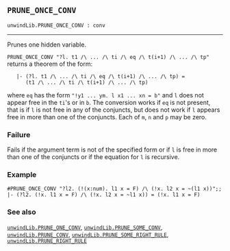 ## `PRUNE_ONCE_CONV`

``` hol4
unwindLib.PRUNE_ONCE_CONV : conv
```

------------------------------------------------------------------------

Prunes one hidden variable.

`PRUNE_ONCE_CONV "?l. t1 /\ ... /\ ti /\ eq /\ t(i+1) /\ ... /\ tp"`
returns a theorem of the form:

``` hol4
   |- (?l. t1 /\ ... /\ ti /\ eq /\ t(i+1) /\ ... /\ tp) =
      (t1 /\ ... /\ ti /\ t(i+1) /\ ... /\ tp)
```

where `eq` has the form `"!y1 ... ym. l x1 ... xn = b"` and `l` does not
appear free in the `ti`'s or in `b`. The conversion works if `eq` is not
present, that is if `l` is not free in any of the conjuncts, but does
not work if `l` appears free in more than one of the conjuncts. Each of
`m`, `n` and `p` may be zero.

### Failure

Fails if the argument term is not of the specified form or if `l` is
free in more than one of the conjuncts or if the equation for `l` is
recursive.

### Example

``` hol4
#PRUNE_ONCE_CONV "?l2. (!(x:num). l1 x = F) /\ (!x. l2 x = ~(l1 x))";;
|- (?l2. (!x. l1 x = F) /\ (!x. l2 x = ~l1 x)) = (!x. l1 x = F)
```

### See also

[`unwindLib.PRUNE_ONE_CONV`](#unwindLib.PRUNE_ONE_CONV),
[`unwindLib.PRUNE_SOME_CONV`](#unwindLib.PRUNE_SOME_CONV),
[`unwindLib.PRUNE_CONV`](#unwindLib.PRUNE_CONV),
[`unwindLib.PRUNE_SOME_RIGHT_RULE`](#unwindLib.PRUNE_SOME_RIGHT_RULE),
[`unwindLib.PRUNE_RIGHT_RULE`](#unwindLib.PRUNE_RIGHT_RULE)
